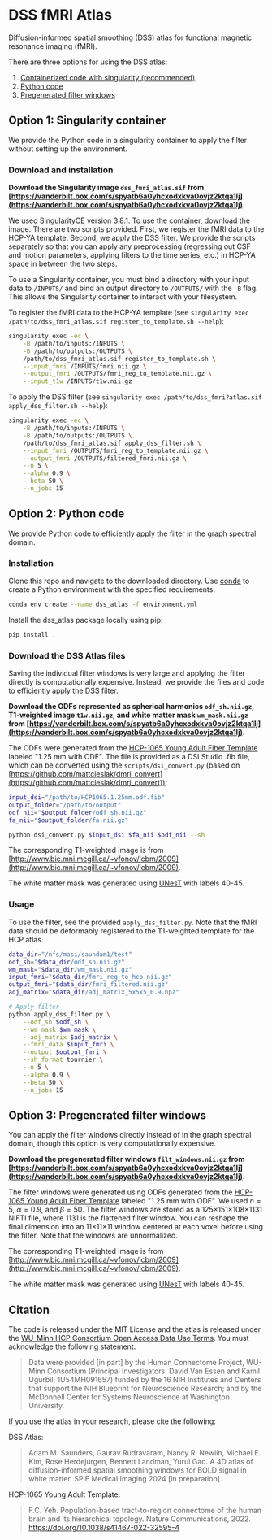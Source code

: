 # DSS fMRI Atlas
Diffusion-informed spatial smoothing (DSS) atlas for functional magnetic resonance imaging (fMRI).

There are three options for using the DSS atlas:
1. [Containerized code with singularity (recommended)](#option-1-singularity-container)
2. [Python code](#option-2-python-code)
3. [Pregenerated filter windows](#option-3-pregenerated-filter-windows)

## Option 1: Singularity container
We provide the Python code in a singularity container to apply the filter without setting up the environment.

### Download and installation
**Download the Singularity image `dss_fmri_atlas.sif` from [https://vanderbilt.box.com/s/spyatb6a0yhcxodxkva0ovjz2ktqa1lj](https://vanderbilt.box.com/s/spyatb6a0yhcxodxkva0ovjz2ktqa1lj).**

We used [SingularityCE](https://github.com/sylabs/singularity) version 3.8.1. To use the container, download the image. There are two scripts provided. First, we register the fMRI data to the HCP-YA template. Second, we apply the DSS filter. We provide the scripts separately so that you can apply any preprocessing (regressing out CSF and motion parameters, applying filters to the time series, etc.) in HCP-YA space in between the two steps.

To use a Singularity container, you must bind a directory with your input data to `/INPUTS/` and bind an output directory to `/OUTPUTS/` with the `-B` flag. This allows the Singularity container to interact with your filesystem.

To register the fMRI data to the HCP-YA template (see `singularity exec /path/to/dss_fmri_atlas.sif register_to_template.sh --help`):
```bash
singularity exec -ec \
    -B /path/to/inputs:/INPUTS \
    -B /path/to/outputs:/OUTPUTS \
    /path/to/dss_fmri_atlas.sif register_to_template.sh \
    --input_fmri /INPUTS/fmri.nii.gz \
    --output_fmri /OUTPUTS/fmri_reg_to_template.nii.gz \
    --input_t1w /INPUTS/t1w.nii.gz
```

To apply the DSS filter (see `singularity exec /path/to/dss_fmri?atlas.sif apply_dss_filter.sh --help`):
```bash
singularity exec -ec \
    -B /path/to/inputs:/INPUTS \
    -B /path/to/outputs:/OUTPUTS \
    /path/to/dss_fmri_atlas.sif apply_dss_filter.sh \
    --input_fmri /OUTPUTS/fmri_reg_to_template.nii.gz \
    --output_fmri /OUTPUTS/filtered_fmri.nii.gz \
    --n 5 \
    --alpha 0.9 \
    --beta 50 \
    --n_jobs 15
```

## Option 2: Python code
We provide Python code to efficiently apply the filter in the graph spectral domain.

### Installation
Clone this repo and navigate to the downloaded directory. Use [conda](https://docs.conda.io/en/latest/) to create a Python environment with the specified requirements:

```bash
conda env create --name dss_atlas -f environment.yml
```

Install the dss_atlas package locally using pip:

```bash
pip install .
```

### Download the DSS Atlas files
Saving the individual filter windows is very large and applying the filter directly is computationally expensive. Instead, we provide the files and code to efficiently apply the DSS filter.

**Download the ODFs represented as spherical harmonics `odf_sh.nii.gz`, T1-weighted image `t1w.nii.gz`, and white matter mask `wm_mask.nii.gz` from [https://vanderbilt.box.com/s/spyatb6a0yhcxodxkva0ovjz2ktqa1lj](https://vanderbilt.box.com/s/spyatb6a0yhcxodxkva0ovjz2ktqa1lj).**

The ODFs were generated from the [HCP-1065 Young Adult Fiber Template](https://brain.labsolver.org/hcp_template.html) labeled "1.25 mm with ODF". The file is provided as a DSI Studio .fib file, which can be converted using the ```scripts/dsi_convert.py``` (based on [https://github.com/mattcieslak/dmri_convert](https://github.com/mattcieslak/dmri_convert)):

```bash
input_dsi="/path/to/HCP1065.1.25mm.odf.fib"
output_folder="/path/to/output"
odf_nii="$output_folder/odf_sh.nii.gz"
fa_nii="$output_folder/fa.nii.gz"

python dsi_convert.py $input_dsi $fa_nii $odf_nii --sh
```

The corresponding T1-weighted image is from [http://www.bic.mni.mcgill.ca/~vfonov/icbm/2009](http://www.bic.mni.mcgill.ca/~vfonov/icbm/2009).

The white matter mask was generated using [UNesT](https://github.com/MASILab/UNesT) with labels 40-45.

### Usage
To use the filter, see the provided ```apply_dss_filter.py```. Note that the fMRI data should be deformably registered to the T1-weighted template for the HCP atlas.

```bash
data_dir="/nfs/masi/saundam1/test"
odf_sh="$data_dir/odf_sh.nii.gz"
wm_mask="$data_dir/wm_mask.nii.gz"
input_fmri="$data_dir/fmri_reg_to_hcp.nii.gz"
output_fmri="$data_dir/fmri_filtered.nii.gz"
adj_matrix="$data_dir/adj_matrix_5x5x5_0.9.npz"

# Apply filter
python apply_dss_filter.py \
    --odf_sh $odf_sh \
    --wm_mask $wm_mask \
    --adj_matrix $adj_matrix \
    --fmri_data $input_fmri \
    --output $output_fmri \
    --sh_format tournier \
    --n 5 \
    --alpha 0.9 \
    --beta 50 \
    --n_jobs 15
```

## Option 3: Pregenerated filter windows
You can apply the filter windows directly instead of in the graph spectral domain, though this option is very computationally expensive.

**Download the pregenerated filter windows `filt_windows.nii.gz` from [https://vanderbilt.box.com/s/spyatb6a0yhcxodxkva0ovjz2ktqa1lj](https://vanderbilt.box.com/s/spyatb6a0yhcxodxkva0ovjz2ktqa1lj).**

The filter windows were generated using ODFs generated from the [HCP-1065 Young Adult Fiber Template](https://brain.labsolver.org/hcp_template.html) labeled "1.25 mm with ODF". We used $n=5$, $\alpha=0.9$, and $\beta=50$. The filter windows are stored as a 125×151×108×1131 NIFTI file, where 1131 is the flattened filter window. You can reshape the final dimension into an 11×11×11 window centered at each voxel before using the filter. Note that the windows are unnormalized.

The corresponding T1-weighted image is from [http://www.bic.mni.mcgill.ca/~vfonov/icbm/2009](http://www.bic.mni.mcgill.ca/~vfonov/icbm/2009).

The white matter mask was generated using [UNesT](https://github.com/MASILab/UNesT) with labels 40-45.

## Citation
The code is released under the MIT License and the atlas is released under the [WU-Minn HCP Consortium Open Access Data Use Terms](https://www.humanconnectome.org/study/hcp-young-adult/document/wu-minn-hcp-consortium-open-access-data-use-terms). You must acknowledge the following statement:


> Data were provided [in part] by the Human Connectome Project, WU-Minn Consortium (Principal Investigators: David Van Essen and Kamil Ugurbil; 1U54MH091657) funded by the 16 NIH Institutes and Centers that support the NIH Blueprint for Neuroscience Research; and by the McDonnell Center for Systems Neuroscience at Washington University.

If you use the atlas in your research, please cite the following:

DSS Atlas:
> Adam M. Saunders, Gaurav Rudravaram, Nancy R. Newlin, Michael E. Kim, Rose Herdejurgen, Bennett Landman, Yurui Gao. A 4D atlas of diffusion-informed spatial smoothing windows for BOLD signal in white matter. SPIE Medical Imaging 2024 [in preparation].

HCP-1065 Young Adult Template:
> F.C. Yeh. Population-based tract-to-region connectome of the human brain and its hierarchical topology. Nature Communications, 2022. https://doi.org/10.1038/s41467-022-32595-4

